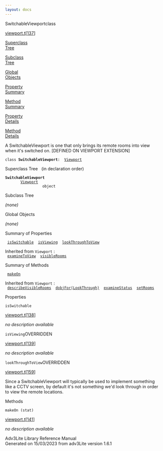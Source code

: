 ```yaml
---
layout: docs
---
```

<span class="title">SwitchableViewport</span><span class="type">class</span>

[viewport.t](../file/viewport.t.html)\[[137](../source/viewport.t.html#137)\]

[Superclass  
Tree](#_SuperClassTree_)

[Subclass  
Tree](#_SubClassTree_)

[Global  
Objects](#_ObjectSummary_)

[Property  
Summary](#_PropSummary_)

[Method  
Summary](#_MethodSummary_)

[Property  
Details](#_Properties_)

[Method  
Details](#_Methods_)

<div class="fdesc">

A SwitchableViewport is one that only brings its remote rooms into view
when it's switched on. \[DEFINED ON VIEWPORT EXTENSION\]

`class `**`SwitchableViewport`**` :   `[`Viewport`](../object/Viewport.html)

</div>

<span id="_SuperClassTree_"></span>

<div class="mjhd">

<span class="hdln">Superclass Tree</span>   (in declaration order)

</div>

**`SwitchableViewport`**  
`         `[`Viewport`](../object/Viewport.html)  
`                 object`  
<span id="_SubClassTree_"></span>

<div class="mjhd">

<span class="hdln">Subclass Tree</span>  

</div>

*(none)* <span id="_ObjectSummary_"></span>

<div class="mjhd">

<span class="hdln">Global Objects</span>  

</div>

*(none)* <span id="_PropSummary_"></span>

<div class="mjhd">

<span class="hdln">Summary of Properties</span>  

</div>

` `[`isSwitchable`](#isSwitchable)`  `[`isViewing`](#isViewing)`  `[`lookThroughToView`](#lookThroughToView)`  `

Inherited from `Viewport` :  
` `[`examineToView`](../object/Viewport.html#examineToView)`  `[`visibleRooms`](../object/Viewport.html#visibleRooms)`  `

<span id="_MethodSummary_"></span>

<div class="mjhd">

<span class="hdln">Summary of Methods</span>  

</div>

` `[`makeOn`](#makeOn)`  `

Inherited from `Viewport` :  
` `[`describeVisibleRooms`](../object/Viewport.html#describeVisibleRooms)`  `[`dobjFor(LookThrough)`](../object/Viewport.html#dobjFor(LookThrough))`  `[`examineStatus`](../object/Viewport.html#examineStatus)`  `[`setRooms`](../object/Viewport.html#setRooms)`  `

<span id="_Properties_"></span>

<div class="mjhd">

<span class="hdln">Properties</span>  

</div>

<span id="isSwitchable"></span>

`isSwitchable`

[viewport.t](../file/viewport.t.html)\[[138](../source/viewport.t.html#138)\]

<div class="desc">

*no description available*

</div>

<span id="isViewing"></span>

`isViewing`<span class="rem">OVERRIDDEN</span>

[viewport.t](../file/viewport.t.html)\[[139](../source/viewport.t.html#139)\]

<div class="desc">

*no description available*

</div>

<span id="lookThroughToView"></span>

`lookThroughToView`<span class="rem">OVERRIDDEN</span>

[viewport.t](../file/viewport.t.html)\[[159](../source/viewport.t.html#159)\]

<div class="desc">

Since a SwitchableViewport will typically be used to implement something
like a CCTV screen, by default it's not something we'd look through in
order to view the remote locations.

</div>

<span id="_Methods_"></span>

<div class="mjhd">

<span class="hdln">Methods</span>  

</div>

<span id="makeOn"></span>

`makeOn (stat)`

[viewport.t](../file/viewport.t.html)\[[141](../source/viewport.t.html#141)\]

<div class="desc">

*no description available*

</div>

<div class="ftr">

Adv3Lite Library Reference Manual  
Generated on 15/03/2023 from adv3Lite version 1.6.1

</div>
